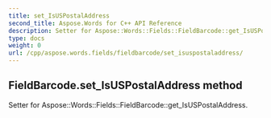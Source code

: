 ```yaml
---
title: set_IsUSPostalAddress
second_title: Aspose.Words for C++ API Reference
description: Setter for Aspose::Words::Fields::FieldBarcode::get_IsUSPostalAddress. 
type: docs
weight: 0
url: /cpp/aspose.words.fields/fieldbarcode/set_isuspostaladdress/
---
```

## FieldBarcode.set_IsUSPostalAddress method


Setter for Aspose::Words::Fields::FieldBarcode::get_IsUSPostalAddress. 

